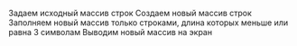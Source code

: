 Задаем исходный массив строк
Создаем новый массив строк
Заполняем новый массив только строками, длина которых меньше или равна 3 символам
Выводим новый массив на экран
